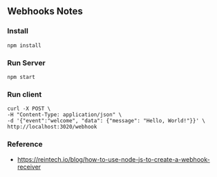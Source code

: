 ## Webhooks Notes

### Install
```
npm install
```

### Run Server
```
npm start
```

### Run client
```
curl -X POST \
-H "Content-Type: application/json" \
-d '{"event":"welcome", "data": {"message": "Hello, World!"}}' \
http://localhost:3020/webhook
```

### Reference
* https://reintech.io/blog/how-to-use-node-js-to-create-a-webhook-receiver

